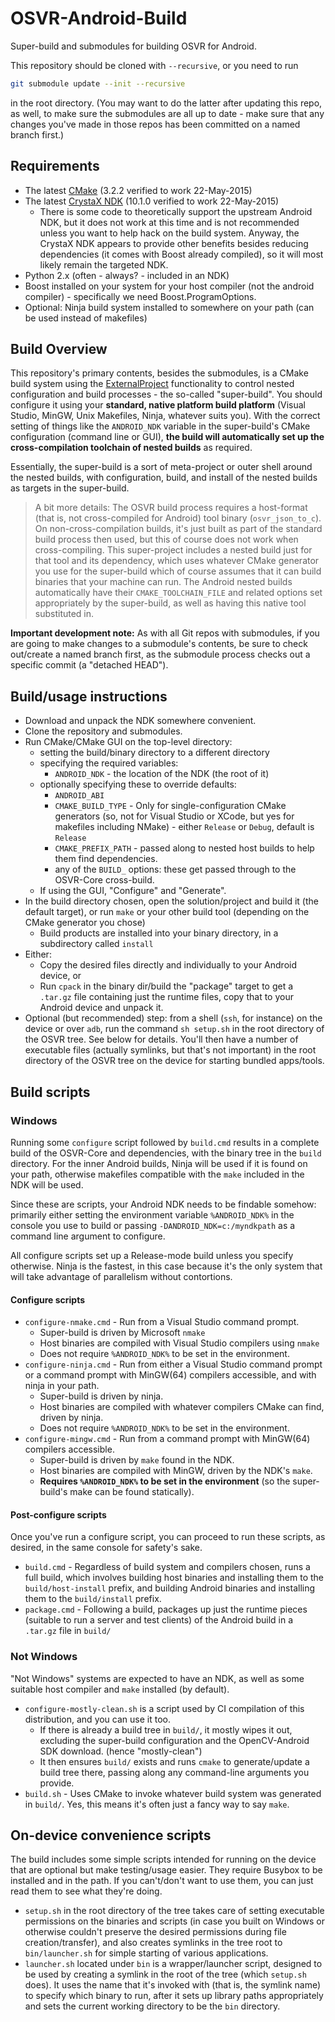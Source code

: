 # OSVR-Android-Build
Super-build and submodules for building OSVR for Android.

This repository should be cloned with `--recursive`, or you need to run

```sh
git submodule update --init --recursive
```

in the root directory. (You may want to do the latter after updating this repo, as well, to make sure the submodules are all up to date - make sure that any changes you've made in those repos has been committed on a named branch first.)

## Requirements
- The latest [CMake][] (3.2.2 verified to work 22-May-2015)
- The latest [CrystaX NDK][] (10.1.0 verified to work 22-May-2015)
  - There is some code to theoretically support the upstream Android NDK, but it does not work at this time and is not recommended unless you want to help hack on the build system. Anyway, the CrystaX NDK appears to provide other benefits besides reducing dependencies (it comes with Boost already compiled), so it will most likely remain the targeted NDK.
- Python 2.x (often - always? - included in an NDK)
- Boost installed on your system for your host compiler (not the android compiler) - specifically we need Boost.ProgramOptions.
- Optional: Ninja build system installed to somewhere on your path (can be used instead of makefiles)

[CMake]: http://cmake.org
[CrystaX NDK]: https://www.crystax.net/android/ndk

## Build Overview
This repository's primary contents, besides the submodules, is a CMake build system using the [ExternalProject][] functionality to control nested configuration and build processes - the so-called "super-build". You should configure it using your **standard, native platform build platform** (Visual Studio, MinGW, Unix Makefiles, Ninja, whatever suits you). With the correct setting of things like the `ANDROID_NDK` variable in the super-build's CMake configuration (command line or GUI), **the build will automatically set up the cross-compilation toolchain of nested builds** as required.

Essentially, the super-build is a sort of meta-project or outer shell around the nested builds, with configuration, build, and install of the nested builds as targets in the super-build.

> A bit more details: The OSVR build process requires a host-format (that is, not cross-compiled for Android) tool binary (`osvr_json_to_c`). On non-cross-compilation builds, it's just built as part of the standard build process then used, but this of course does not work when cross-compiling. This super-project includes a nested build just for that tool and its dependency, which uses whatever CMake generator you use for the super-build which of course assumes that it can build binaries that your machine can run. The Android nested builds automatically have their `CMAKE_TOOLCHAIN_FILE` and related options set appropriately by the super-build, as well as having this native tool substituted in.

**Important development note:** As with all Git repos with submodules, if you are going to make changes to a submodule's contents, be sure to check out/create a named branch first, as the submodule process checks out a specific commit (a "detached HEAD").

[ExternalProject]: http://www.cmake.org/cmake/help/v3.0/module/ExternalProject.html


## Build/usage instructions
- Download and unpack the NDK somewhere convenient.
- Clone the repository and submodules.
- Run CMake/CMake GUI on the top-level directory:
  - setting the build/binary directory to a different directory
  - specifying the required variables:
    - `ANDROID_NDK` - the location of the NDK (the root of it)
  - optionally specifying these to override defaults:
    - `ANDROID_ABI`
    - `CMAKE_BUILD_TYPE` - Only for single-configuration CMake generators (so, not for Visual Studio or XCode, but yes for makefiles including NMake) - either `Release` or `Debug`, default is `Release`
    - `CMAKE_PREFIX_PATH` - passed along to nested host builds to help them find dependencies.
    - any of the `BUILD_` options: these get passed through to the OSVR-Core cross-build.
  - If using the GUI, "Configure" and "Generate".
- In the build directory chosen, open the solution/project and build it (the default target), or run `make` or your other build tool (depending on the CMake generator you chose)
  - Build products are installed into your binary directory, in a subdirectory called `install`
- Either:
  - Copy the desired files directly and individually to your Android device, or
  - Run `cpack` in the binary dir/build the "package" target to get a `.tar.gz` file containing just the runtime files, copy that to your Android device and unpack it.
- Optional (but recommended) step: from a shell (`ssh`, for instance) on the device or over `adb`, run the command `sh setup.sh` in the root directory of the OSVR tree. See below for details. You'll then have a number of executable files (actually symlinks, but that's not important) in the root directory of the OSVR tree on the device for starting bundled apps/tools.

## Build scripts

### Windows
Running some `configure` script followed by `build.cmd` results in a complete build of the OSVR-Core and dependencies, with the binary tree in the `build` directory. For the inner Android builds, Ninja will be used if it is found on your path, otherwise makefiles compatible with the `make` included in the NDK will be used.

Since these are scripts, your Android NDK needs to be findable somehow: primarily either setting the environment variable `%ANDROID_NDK%` in the console you use to build or passing `-DANDROID_NDK=c:/myndkpath` as a command line argument to configure.

All configure scripts set up a Release-mode build unless you specify otherwise. Ninja is the fastest, in this case because it's the only system that will take advantage of parallelism without contortions.

#### Configure scripts

- `configure-nmake.cmd` - Run from a Visual Studio command prompt.
	- Super-build is driven by Microsoft `nmake`
	- Host binaries are compiled with Visual Studio compilers using `nmake`
	- Does not require `%ANDROID_NDK%` to be set in the environment.
- `configure-ninja.cmd` - Run from either a Visual Studio command prompt or a command prompt with MinGW(64) compilers accessible, and with ninja in your path.
	- Super-build is driven by ninja.
	- Host binaries are compiled with whatever compilers CMake can find, driven by ninja.
	- Does not require `%ANDROID_NDK%` to be set in the environment.
- `configure-mingw.cmd` - Run from a command prompt with MinGW(64) compilers accessible.
	- Super-build is driven by `make` found in the NDK.
	- Host binaries are compiled with MinGW, driven by the NDK's `make`.
	- **Requires `%ANDROID_NDK%` to be set in the environment** (so the super-build's make can be found statically).

#### Post-configure scripts
Once you've run a configure script, you can proceed to run these scripts, as desired, in the same console for safety's sake.

- `build.cmd` - Regardless of build system and compilers chosen, runs a full build, which involves building host binaries and installing them to the `build/host-install` prefix, and building Android binaries and installing them to the `build/install` prefix.
- `package.cmd` - Following a build, packages up just the runtime pieces (suitable to run a server and test clients) of the Android build in a `.tar.gz` file in `build/`

### Not Windows

"Not Windows" systems are expected to have an NDK, as well as some suitable host compiler and `make` installed (by default).

- `configure-mostly-clean.sh` is a script used by CI compilation of this distribution, and you can use it too.
	- If there is already a build tree in `build/`, it mostly wipes it out, excluding the super-build configuration and the OpenCV-Android SDK download. (hence "mostly-clean")
	- It then ensures `build/` exists and runs `cmake` to generate/update a build tree there, passing along any command-line arguments you provide.
- `build.sh` - Uses CMake to invoke whatever build system was generated in `build/`. Yes, this means it's often just a fancy way to say `make`.

## On-device convenience scripts
The build includes some simple scripts intended for running on the device that are optional but make testing/usage easier. They require Busybox to be installed and in the path. If you can't/don't want to use them, you can just read them to see what they're doing.

- `setup.sh` in the root directory of the tree takes care of setting executable permissions on the binaries and scripts (in case you built on Windows or otherwise couldn't preserve the desired permissions during file creation/transfer), and also creates symlinks in the tree root to `bin/launcher.sh` for simple starting of various applications.
- `launcher.sh` located under `bin` is a wrapper/launcher script, designed to be used by creating a symlink in the root of the tree (which `setup.sh` does). It uses the name that it's invoked with (that is, the symlink name) to specify which binary to run, after it sets up library paths appropriately and sets the current working directory to be the `bin` directory.
